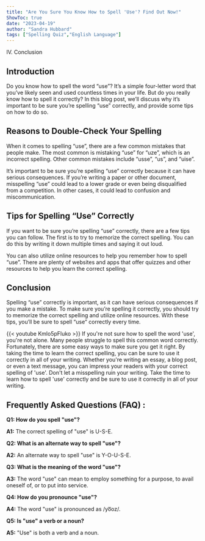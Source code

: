 ```yaml
---
title: "Are You Sure You Know How to Spell 'Use'? Find Out Now!"
ShowToc: true 
date: "2023-04-19"
author: "Sandra Hubbard" 
tags: ["Spelling Quiz","English Language"]
---
```

IV. Conclusion

## Introduction

Do you know how to spell the word “use”? It’s a simple four-letter word that you’ve likely seen and used countless times in your life. But do you really know how to spell it correctly? In this blog post, we’ll discuss why it’s important to be sure you’re spelling “use” correctly, and provide some tips on how to do so.

## Reasons to Double-Check Your Spelling

When it comes to spelling “use”, there are a few common mistakes that people make. The most common is mistaking “use” for “uze”, which is an incorrect spelling. Other common mistakes include “usse”, “us”, and “uise”.

It’s important to be sure you’re spelling “use” correctly because it can have serious consequences. If you’re writing a paper or other document, misspelling “use” could lead to a lower grade or even being disqualified from a competition. In other cases, it could lead to confusion and miscommunication.

## Tips for Spelling “Use” Correctly

If you want to be sure you’re spelling “use” correctly, there are a few tips you can follow. The first is to try to memorize the correct spelling. You can do this by writing it down multiple times and saying it out loud.

You can also utilize online resources to help you remember how to spell “use”. There are plenty of websites and apps that offer quizzes and other resources to help you learn the correct spelling.

## Conclusion

Spelling “use” correctly is important, as it can have serious consequences if you make a mistake. To make sure you’re spelling it correctly, you should try to memorize the correct spelling and utilize online resources. With these tips, you’ll be sure to spell “use” correctly every time.

{{< youtube Kmlo5pFluko >}} 
If you're not sure how to spell the word 'use', you're not alone. Many people struggle to spell this common word correctly. Fortunately, there are some easy ways to make sure you get it right. By taking the time to learn the correct spelling, you can be sure to use it correctly in all of your writing. Whether you're writing an essay, a blog post, or even a text message, you can impress your readers with your correct spelling of 'use'. Don't let a misspelling ruin your writing. Take the time to learn how to spell 'use' correctly and be sure to use it correctly in all of your writing.

## Frequently Asked Questions (FAQ) :
**Q1: How do you spell "use"?**

**A1:** The correct spelling of "use" is U-S-E.

**Q2: What is an alternate way to spell "use"?**

**A2:** An alternate way to spell "use" is Y-O-U-S-E.

**Q3: What is the meaning of the word "use"?**

**A3:** The word "use" can mean to employ something for a purpose, to avail oneself of, or to put into service.

**Q4: How do you pronounce "use"?**

**A4:** The word "use" is pronounced as /yo͞oz/.

**Q5: Is "use" a verb or a noun?**

**A5:** "Use" is both a verb and a noun.





